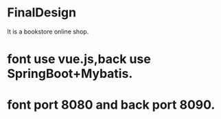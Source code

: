 # FinalDesign
It is a bookstore online shop.

# font use vue.js,back use SpringBoot+Mybatis.
# font port 8080 and back port 8090.
